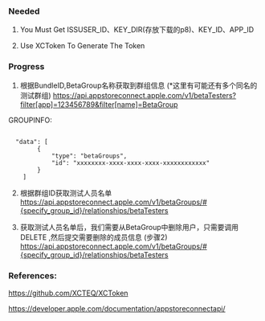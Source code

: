### Needed

  1. You Must Get ISSUSER_ID、KEY_DIR(存放下载的p8)、KEY_ID、APP_ID 

  2. Use XCToken To Generate The Token


### Progress

  1. 根据BundleID,BetaGroup名称获取到群组信息 (*这里有可能还有多个同名的测试群组)
https://api.appstoreconnect.apple.com/v1/betaTesters?filter[app]=123456789&filter[name]=BetaGroup

GROUPINFO:

<code>
  "data": [
        {
            "type": "betaGroups",
            "id": "xxxxxxxx-xxxx-xxxx-xxxx-xxxxxxxxxxxx"
        }
    ]
</code>

  2. 根据群组ID获取测试人员名单
https://api.appstoreconnect.apple.com/v1/betaGroups/#{specify_group_id}/relationships/betaTesters


  3. 获取测试人员名单后，我们需要从BetaGroup中删除用户，只需要调用 DELETE ,然后提交需要删除的成员信息 (步骤2)
https://api.appstoreconnect.apple.com/v1/betaGroups/#{specify_group_id}/relationships/betaTesters


### References:

https://github.com/XCTEQ/XCToken

https://developer.apple.com/documentation/appstoreconnectapi/

